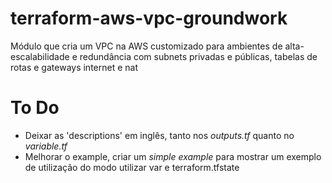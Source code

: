 # terraform-aws-vpc-groundwork
Módulo que cria um VPC na AWS customizado para ambientes de alta-escalabilidade e redundância com subnets privadas e públicas, tabelas de rotas e gateways internet e nat


# To Do
- Deixar as 'descriptions' em inglês, tanto nos _outputs.tf_ quanto no _variable.tf_
- Melhorar o example, criar um _simple_ _example_ para mostrar um exemplo de utilização do modo utilizar var e terraform.tfstate  